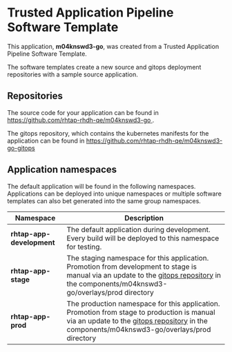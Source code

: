 # Trusted Application Pipeline Software Template

This application, **m04knswd3-go**, was created from a Trusted Application Pipeline Software Template.

The software templates create a new source and gitops deployment repositories with a sample source application. 

## Repositories

The source code for your application can be found in [https://github.com/rhtap-rhdh-qe/m04knswd3-go ](https://github.com/rhtap-rhdh-qe/m04knswd3-go ).
 
The gitops repository, which contains the kubernetes manifests for the application can be found in 
[https://github.com/rhtap-rhdh-qe/m04knswd3-go-gitops ](https://github.com/rhtap-rhdh-qe/m04knswd3-go-gitops ) 

## Application namespaces 

The default application will be found in the following namespaces. Applications can be deployed into unique namespaces or multiple software templates can also bet generated into the same group namespaces.  

|  Namespace   |  Description   |  
| -------- | -------- |   
| **rhtap-app-development** | The default application during development. Every build will be deployed to this namespace for testing. | 
| **rhtap-app-stage** | The staging namespace for this application. Promotion from development to stage is manual via an update to the [gitops repository](https://github.com/rhtap-rhdh-qe/m04knswd3-go-gitops ) in the components/m04knswd3-go/overlays/prod directory |  
| **rhtap-app-prod** | The production namespace for this application. Promotion from stage to production is manual via an update to the [gitops repository](https://github.com/rhtap-rhdh-qe/m04knswd3-go-gitops ) in the components/m04knswd3-go/overlays/prod directory | 